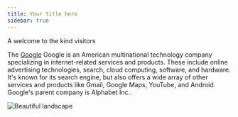 ```yaml
---
title: Your title here
sidebar: true
---
```


A welcome to the kind visitors





​The [Google](https://www.google.com/) Google is an American multinational technology company specializing in internet-related services and products. These include online advertising technologies, search, cloud computing, software, and hardware. It's known for its search engine, but also offers a wide array of other services and products like Gmail, Google Maps, YouTube, and Android. Google's parent company is Alphabet Inc.. 

![Beautiful landscape](https://example.com/images/landscape.jpg "Mountain view at sunset")
